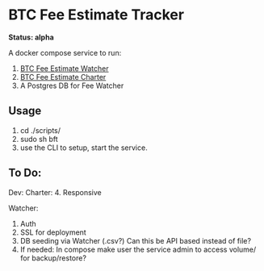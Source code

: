 # BTC Fee Estimate Tracker
**Status: alpha**  

A docker compose service to run:
1. [BTC Fee Estimate Watcher](btc-fee-watcher/README.md)
2. [BTC Fee Estimate Charter](btc-fee-charter/README.md)
3. A Postgres DB for Fee Watcher

## Usage
1. cd ./scripts/
2. sudo sh bft 
3. use the CLI to setup, start the service.

## To Do:
Dev:
Charter:
4. Responsive

Watcher:
1. Auth
2. SSL for deployment
3. DB seeding via Watcher (.csv?) Can this be API based instead of file?
4. If needed: In compose make user the service admin to access volume/ for backup/restore?
